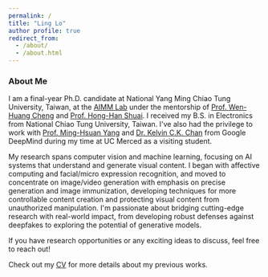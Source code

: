 ```yaml
---
permalink: /
title: "Ling Lo"
author profile: true
redirect_from: 
  - /about/
  - /about.html
---
```

### About Me
I am a final-year Ph.D. candidate at National Yang Ming Chiao Tung University, Taiwan, at the [AIMM Lab](https://aimm.cmlab.csie.ntu.edu.tw/index.html) under the mentorship of [Prof. Wen-Huang Cheng](https://www.csie.ntu.edu.tw/zh_tw/member/Faculty/%E9%84%AD%E6%96%87%E7%9A%87-Wen-Huang-Cheng-80704716) and [Prof. Hong-Han Shuai](https://basiclab.lab.nycu.edu.tw/). I received my B.S. in Electronics from National Chiao Tung University, Taiwan. I've also had the privilege to work with [Prof. Ming-Hsuan Yang](https://faculty.ucmerced.edu/mhyang/) and [Dr. Kelvin C.K. Chan](https://ckkelvinchan.github.io/) from Google DeepMind during my time at UC Merced as a visiting student.

My research spans computer vision and machine learning, focusing on AI systems that understand and generate visual content. I began with affective computing and facial/micro expression recognition, and moved to concentrate on image/video generation with emphasis on precise generation and image immunization, developing techniques for more controllable content creation and protecting visual content from unauthorized manipulation. I'm passionate about bridging cutting-edge research with real-world impact, from developing robust defenses against deepfakes to exploring the potential of generative models. 

If you have research opportunities or any exciting ideas to discuss, feel free to reach out! 

Check out my [CV](../CV.pdf) for more details about my previous works.



